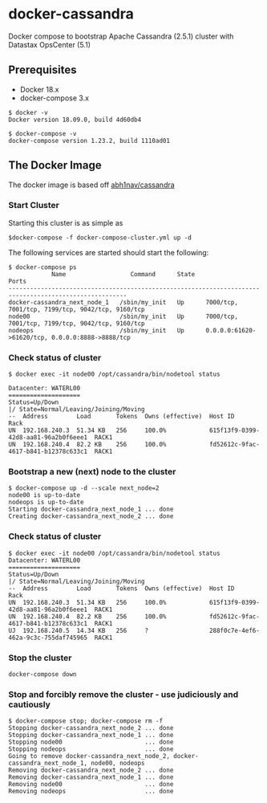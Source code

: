 # docker-cassandra
Docker compose to bootstrap Apache Cassandra (2.5.1) cluster with Datastax OpsCenter (5.1)

## Prerequisites

* Docker 18.x
* docker-compose 3.x

```
$ docker -v
Docker version 18.09.0, build 4d60db4

$ docker-compose -v
docker-compose version 1.23.2, build 1110ad01
```

## The Docker Image

The docker image is based off [abh1nav/cassandra](https://registry.hub.docker.com/u/abh1nav/cassandra/)

### Start Cluster

Starting this cluster is as simple as

```
$docker-compose -f docker-compose-cluster.yml up -d
```

The following services are started should start the following:

```
$ docker-compose ps
            Name                  Command      State                        Ports
-------------------------------------------------------------------------------------------------------
docker-cassandra_next_node_1   /sbin/my_init   Up      7000/tcp, 7001/tcp, 7199/tcp, 9042/tcp, 9160/tcp
node00                         /sbin/my_init   Up      7000/tcp, 7001/tcp, 7199/tcp, 9042/tcp, 9160/tcp
nodeops                        /sbin/my_init   Up      0.0.0.0:61620->61620/tcp, 0.0.0.0:8888->8888/tcp
```

### Check status of cluster

```
$ docker exec -it node00 /opt/cassandra/bin/nodetool status

Datacenter: WATERL00
====================
Status=Up/Down
|/ State=Normal/Leaving/Joining/Moving
--  Address        Load       Tokens  Owns (effective)  Host ID                               Rack
UN  192.168.240.3  51.34 KB   256     100.0%            615f13f9-0399-42d8-aa81-96a2b0f6eee1  RACK1
UN  192.168.240.4  82.2 KB    256     100.0%            fd52612c-9fac-4617-b841-b12378c633c1  RACK1
```

### Bootstrap a new (next) node to the cluster

```
$ docker-compose up -d --scale next_node=2
node00 is up-to-date
nodeops is up-to-date
Starting docker-cassandra_next_node_1 ... done
Creating docker-cassandra_next_node_2 ... done
```

### Check status of cluster

```
$ docker exec -it node00 /opt/cassandra/bin/nodetool status
Datacenter: WATERL00
====================
Status=Up/Down
|/ State=Normal/Leaving/Joining/Moving
--  Address        Load       Tokens  Owns (effective)  Host ID                               Rack
UN  192.168.240.3  51.34 KB   256     100.0%            615f13f9-0399-42d8-aa81-96a2b0f6eee1  RACK1
UN  192.168.240.4  82.2 KB    256     100.0%            fd52612c-9fac-4617-b841-b12378c633c1  RACK1
UJ  192.168.240.5  14.34 KB   256     ?                 288f0c7e-4ef6-462a-9c3c-755daf745965  RACK1
```

### Stop the cluster

```
docker-compose down
```

### Stop and forcibly remove the cluster - use judiciously and cautiously

```
$ docker-compose stop; docker-compose rm -f
Stopping docker-cassandra_next_node_2 ... done
Stopping docker-cassandra_next_node_1 ... done
Stopping node00                       ... done
Stopping nodeops                      ... done
Going to remove docker-cassandra_next_node_2, docker-cassandra_next_node_1, node00, nodeops
Removing docker-cassandra_next_node_2 ... done
Removing docker-cassandra_next_node_1 ... done
Removing node00                       ... done
Removing nodeops                      ... done
```
